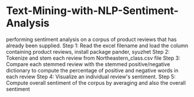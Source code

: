 # Text-Mining-with-NLP-Sentiment-Analysis
performing sentiment analysis on a corpus of product reviews that has already been supplied.
Step 1: Read the excel filename and load the column containing product reviews, install package pander, syuzhet
Step 2: Tokenize and stem each review from Northeastern_class.csv file
Step 3: Compare each stemmed review with the stemmed positive/negative dictionary to compute the percentage of positive and negative words in each review
Step 4: Visualize an individual review's sentiment.
Step 5: Compute overall sentiment of the corpus by averaging and also the overall sentiment
